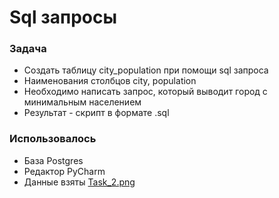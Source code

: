 # Sql запросы

### Задача

- Создать таблицу city_population при помощи sql запроса
- Наименования столбцов city, population
- Необходимо написать запрос, который выводит город с минимальным населением
- Результат - скрипт в формате .sql

### Использовалось

- База Postgres
- Редактор PyCharm
- Данные взяты [Task_2.png](Task_2.png)  

